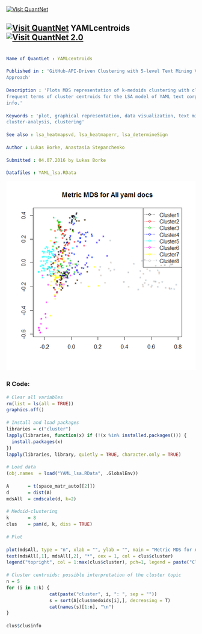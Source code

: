 
[<img src="https://github.com/QuantLet/Styleguide-and-FAQ/blob/master/pictures/banner.png" width="888" alt="Visit QuantNet">](http://quantlet.de/)

## [<img src="https://github.com/QuantLet/Styleguide-and-FAQ/blob/master/pictures/qloqo.png" alt="Visit QuantNet">](http://quantlet.de/) **YAMLcentroids** [<img src="https://github.com/QuantLet/Styleguide-and-FAQ/blob/master/pictures/QN2.png" width="60" alt="Visit QuantNet 2.0">](http://quantlet.de/)

```yaml

Name of QuantLet : YAMLcentroids

Published in : 'GitHub-API-Driven Clustering with 5-level Text Mining Validation Pipeline: R based
Approach'

Description : 'Plots MDS representation of k-medoids clustering with cluster labeling via the most
frequent terms of cluster centroids for the LSA model of YAML text corpus and gives some cluster
info.'

Keywords : 'plot, graphical representation, data visualization, text mining, svd, MDS,
cluster-analysis, clustering'

See also : lsa_heatmapsvd, lsa_heatmaperr, lsa_determineSign

Author : Lukas Borke, Anastasia Stepanchenko

Submitted : 04.07.2016 by Lukas Borke

Datafiles : YAML_lsa.RData

```

![Picture1](YAMLcentroids.png)


### R Code:
```r
# Clear all variables
rm(list = ls(all = TRUE))
graphics.off()

# Install and load packages
libraries = c("cluster")
lapply(libraries, function(x) if (!(x %in% installed.packages())) {
  install.packages(x)
})
lapply(libraries, library, quietly = TRUE, character.only = TRUE)

# Load data
(obj.names  = load("YAML_lsa.RData", .GlobalEnv))

A       = t(space_matr_auto[[2]])
d       = dist(A)
mdsAll  = cmdscale(d, k=2)

# Medoid-clustering
k       = 8
clus    = pam(d, k, diss = TRUE)

# Plot

plot(mdsAll, type = "n", xlab = "", ylab = "", main = "Metric MDS for All yaml docs")
text(mdsAll[,1], mdsAll[,2], "*", cex = 1, col = clus$cluster)
legend("topright", col = 1:max(clus$cluster), pch=1, legend = paste("Cluster", 1:max(clus$cluster), sep = ""), lty = 3)

# Cluster centroids: possible interpretation of the cluster topic
n = 5
for (i in 1:k) {
                cat(paste("cluster", i, ": ", sep = ""))
                s = sort(A[clus$medoids[i],], decreasing = T)
                cat(names(s)[1:n], "\n")
}

clus$clusinfo

```
